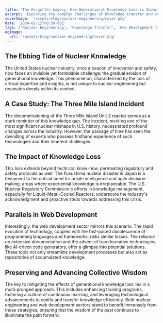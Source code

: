```yaml
---
title: 'The Forgotten Legacy: How Generational Knowledge Loss is Impacting Nuclear Engineering'
excerpt: 'Exploring the complex challenges of knowledge transfer and retention in the nuclear industry, and how this phenomenon mirrors issues in web development.'
coverImage: '/assets/blog/nuclear-engineering/cover.png'
date: '2024-01-12T00:00:00Z'
tags: ['Nuclear Engineering', 'Knowledge Transfer', 'Web Development']
ogImage:
  url: '/assets/blog/nuclear-engineering/cover.png'
---
```


## The Ebbing Tide of Nuclear Knowledge

The United States nuclear industry, once a beacon of innovation and safety, now faces an invisible yet formidable challenge: the gradual erosion of generational knowledge. This phenomenon, characterized by the loss of critical expertise and insights, is not unique to nuclear engineering but resonates deeply within its context.

## A Case Study: The Three Mile Island Incident

The decommissioning of the Three Mile Island Unit 2 reactor serves as a stark reminder of this knowledge gap. The incident, marking one of the most significant nuclear mishaps in U.S. history, necessitated profound changes across the industry. However, the passage of time has seen the dwindling of experts who possess firsthand experience of such technologies and their inherent challenges.

## The Impact of Knowledge Loss

This loss extends beyond technical know-how, permeating regulatory and safety protocols as well. The Fukushima nuclear disaster in Japan is a testament to the critical need for onsite intelligence and agile decision-making, areas where experiential knowledge is irreplaceable. The U.S. Nuclear Regulatory Commission's efforts in knowledge management, especially for Liquid-Metal-Cooled Reactors, underscore the industry's acknowledgment and proactive steps towards addressing this crisis.

## Parallels in Web Development

Interestingly, the web development sector mirrors this scenario. The rapid evolution of technology, coupled with the fast-paced obsolescence of programming languages and frameworks, risks similar losses. The reliance on extensive documentation and the advent of transformative technologies, like AI-driven code generators, offer a glimpse into potential solutions. These tools not only streamline development processes but also act as repositories of accumulated knowledge.

## Preserving and Advancing Collective Wisdom

The key to mitigating the effects of generational knowledge loss lies in a multi-pronged approach. This includes enhancing training programs, fostering a culture of continuous learning, and leveraging technological advancements to codify and transfer knowledge efficiently. Both nuclear engineering and web development sectors stand to benefit immensely from these strategies, ensuring that the wisdom of the past continues to illuminate the path forward.

